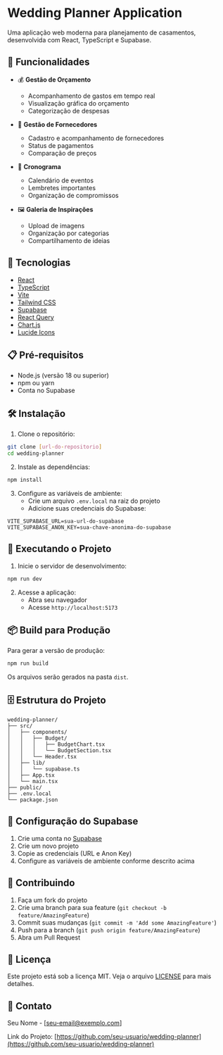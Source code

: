 # Wedding Planner Application

Uma aplicação web moderna para planejamento de casamentos, desenvolvida com React, TypeScript e Supabase.

## 🌟 Funcionalidades

- 💰 **Gestão de Orçamento**
  - Acompanhamento de gastos em tempo real
  - Visualização gráfica do orçamento
  - Categorização de despesas

- 👥 **Gestão de Fornecedores**
  - Cadastro e acompanhamento de fornecedores
  - Status de pagamentos
  - Comparação de preços

- 📅 **Cronograma**
  - Calendário de eventos
  - Lembretes importantes
  - Organização de compromissos

- 🖼️ **Galeria de Inspirações**
  - Upload de imagens
  - Organização por categorias
  - Compartilhamento de ideias

## 🚀 Tecnologias

- [React](https://reactjs.org/)
- [TypeScript](https://www.typescriptlang.org/)
- [Vite](https://vitejs.dev/)
- [Tailwind CSS](https://tailwindcss.com/)
- [Supabase](https://supabase.com/)
- [React Query](https://tanstack.com/query)
- [Chart.js](https://www.chartjs.org/)
- [Lucide Icons](https://lucide.dev/)

## 📋 Pré-requisitos

- Node.js (versão 18 ou superior)
- npm ou yarn
- Conta no Supabase

## 🛠️ Instalação

1. Clone o repositório:
```bash
git clone [url-do-repositorio]
cd wedding-planner
```

2. Instale as dependências:
```bash
npm install
```

3. Configure as variáveis de ambiente:
   - Crie um arquivo `.env.local` na raiz do projeto
   - Adicione suas credenciais do Supabase:
```env
VITE_SUPABASE_URL=sua-url-do-supabase
VITE_SUPABASE_ANON_KEY=sua-chave-anonima-do-supabase
```

## 🚀 Executando o Projeto

1. Inicie o servidor de desenvolvimento:
```bash
npm run dev
```

2. Acesse a aplicação:
   - Abra seu navegador
   - Acesse `http://localhost:5173`

## 📦 Build para Produção

Para gerar a versão de produção:

```bash
npm run build
```

Os arquivos serão gerados na pasta `dist`.

## 🗄️ Estrutura do Projeto

```
wedding-planner/
├── src/
│   ├── components/
│   │   ├── Budget/
│   │   │   ├── BudgetChart.tsx
│   │   │   └── BudgetSection.tsx
│   │   └── Header.tsx
│   ├── lib/
│   │   └── supabase.ts
│   ├── App.tsx
│   └── main.tsx
├── public/
├── .env.local
└── package.json
```

## 🔧 Configuração do Supabase

1. Crie uma conta no [Supabase](https://supabase.com)
2. Crie um novo projeto
3. Copie as credenciais (URL e Anon Key)
4. Configure as variáveis de ambiente conforme descrito acima

## 🤝 Contribuindo

1. Faça um fork do projeto
2. Crie uma branch para sua feature (`git checkout -b feature/AmazingFeature`)
3. Commit suas mudanças (`git commit -m 'Add some AmazingFeature'`)
4. Push para a branch (`git push origin feature/AmazingFeature`)
5. Abra um Pull Request

## 📝 Licença

Este projeto está sob a licença MIT. Veja o arquivo [LICENSE](LICENSE) para mais detalhes.

## 📧 Contato

Seu Nome - [seu-email@exemplo.com]

Link do Projeto: [https://github.com/seu-usuario/wedding-planner](https://github.com/seu-usuario/wedding-planner)
